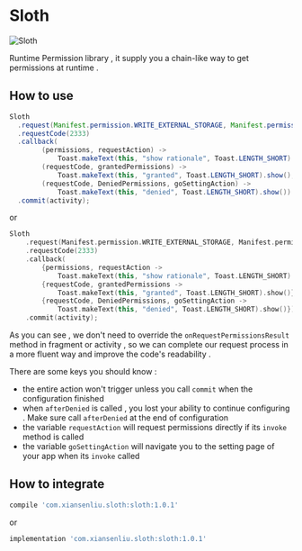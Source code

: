 # Sloth

![Sloth](https://encrypted-tbn0.gstatic.com/images?q=tbn:ANd9GcRdSR5mlbRGEPwFDk38Tp19tGgXo1vrEB6L0JosG0HXnNl8cScPOQ)

Runtime Permission library , it supply you a chain-like way to get permissions at runtime .

## How to use

```java
Sloth
  .request(Manifest.permission.WRITE_EXTERNAL_STORAGE, Manifest.permission.READ_CONTACTS)
  .requestCode(2333)
  .callback(
        (permissions, requestAction) ->
            Toast.makeText(this, "show rationale", Toast.LENGTH_SHORT).show() ,
        (requestCode, grantedPermissions) ->
            Toast.makeText(this, "granted", Toast.LENGTH_SHORT).show(),
        (requestCode, DeniedPermissions, goSettingAction) ->
            Toast.makeText(this, "denied", Toast.LENGTH_SHORT).show())
  .commit(activity);
```
or
```kotlin
Sloth
	.request(Manifest.permission.WRITE_EXTERNAL_STORAGE, Manifest.permission.READ_CONTACTS)
	.requestCode(2333)
	.callback(
      	{permissions, requestAction ->
            Toast.makeText(this, "show rationale", Toast.LENGTH_SHORT).show() },
        {requestCode, grantedPermissions ->
            Toast.makeText(this, "granted", Toast.LENGTH_SHORT).show()},
        {requestCode, DeniedPermissions, goSettingAction ->
            Toast.makeText(this, "denied", Toast.LENGTH_SHORT).show()})
  	.commit(activity);
```

As you can see , we don't need to override the `onRequestPermissionsResult` method in fragment or activity , so we can complete our request process in a more fluent way and improve the code's readability .

There are some keys you should know :

- the entire action won't trigger unless you call `commit` when the configuration finished
- when `afterDenied` is called , you lost your ability to continue configuring . Make sure call `afterDenied` at the end of configuration
- the variable `requestAction` will request permissions directly if its `invoke` method is called
- the variable `goSettingAction` will navigate you to the setting page of your app when its `invoke` called



## How to integrate

```groovy
compile 'com.xiansenliu.sloth:sloth:1.0.1'
```
or
```groovy
implementation 'com.xiansenliu.sloth:sloth:1.0.1'
```
